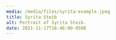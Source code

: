 ```yaml
---
media: /media/files/syrita-example.jpeg
title: Syrita Steib
alt: Portrait of Syrita Steib.
date: 2021-11-17T16:46:00-0500
---
```

